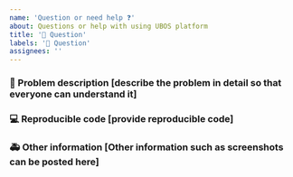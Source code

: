 ```yaml
---
name: 'Question or need help ❓'
about: Questions or help with using UBOS platform
title: '🧐 Question'
labels: '🧐 Question'
assignees: ''
---
```


### 🧐 Problem description [describe the problem in detail so that everyone can understand it]

### 💻 Reproducible code [provide reproducible code]

### 🚑 Other information [Other information such as screenshots can be posted here]